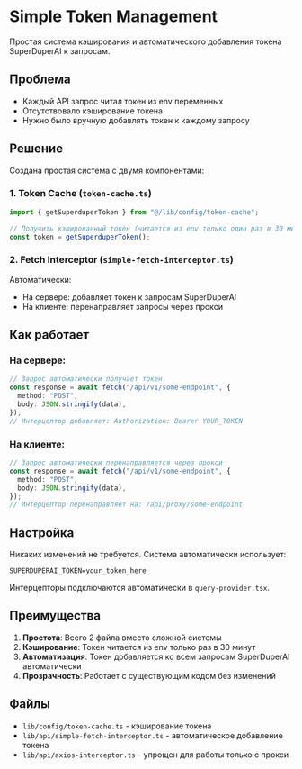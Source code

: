 # Simple Token Management

Простая система кэширования и автоматического добавления токена SuperDuperAI к запросам.

## Проблема

- Каждый API запрос читал токен из env переменных
- Отсутствовало кэширование токена
- Нужно было вручную добавлять токен к каждому запросу

## Решение

Создана простая система с двумя компонентами:

### 1. Token Cache (`token-cache.ts`)

```typescript
import { getSuperduperToken } from "@/lib/config/token-cache";

// Получить кэшированный токен (читается из env только один раз в 30 минут)
const token = getSuperduperToken();
```

### 2. Fetch Interceptor (`simple-fetch-interceptor.ts`)

Автоматически:

- На сервере: добавляет токен к запросам SuperDuperAI
- На клиенте: перенаправляет запросы через прокси

## Как работает

### На сервере:

```typescript
// Запрос автоматически получает токен
const response = await fetch("/api/v1/some-endpoint", {
  method: "POST",
  body: JSON.stringify(data),
});
// Интерцептор добавляет: Authorization: Bearer YOUR_TOKEN
```

### На клиенте:

```typescript
// Запрос автоматически перенаправляется через прокси
const response = await fetch("/api/v1/some-endpoint", {
  method: "POST",
  body: JSON.stringify(data),
});
// Интерцептор перенаправляет на: /api/proxy/some-endpoint
```

## Настройка

Никаких изменений не требуется. Система автоматически использует:

```env
SUPERDUPERAI_TOKEN=your_token_here
```

Интерцепторы подключаются автоматически в `query-provider.tsx`.

## Преимущества

1. **Простота**: Всего 2 файла вместо сложной системы
2. **Кэширование**: Токен читается из env только раз в 30 минут
3. **Автоматизация**: Токен добавляется ко всем запросам SuperDuperAI автоматически
4. **Прозрачность**: Работает с существующим кодом без изменений

## Файлы

- `lib/config/token-cache.ts` - кэширование токена
- `lib/api/simple-fetch-interceptor.ts` - автоматическое добавление токена
- `lib/api/axios-interceptor.ts` - упрощен для работы только с прокси
